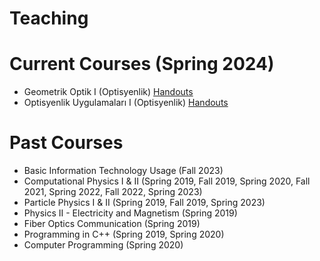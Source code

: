 # Teaching

Current Courses (Spring 2024)
==============

-   Geometrik Optik I (Optisyenlik) [Handouts](./README.md)
-   Optisyenlik Uygulamaları I (Optisyenlik) [Handouts](./README.md)

Past Courses
============

-   Basic Information Technology Usage (Fall 2023)
-   Computational Physics I & II (Spring 2019, Fall 2019, Spring 2020, Fall 2021, Spring 2022, Fall 2022, Spring 2023)
-   Particle Physics I & II (Spring 2019, Fall 2019, Spring 2023)
-   Physics II - Electricity and Magnetism (Spring 2019)
-   Fiber Optics Communication (Spring 2019)
-   Programming in C++ (Spring 2019, Spring 2020)
-   Computer Programming (Spring 2020)
